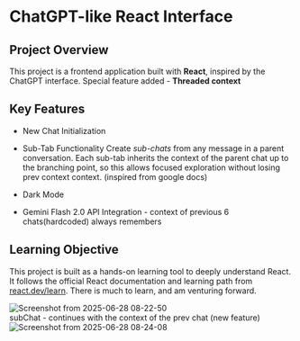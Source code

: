 # ChatGPT-like React Interface

## Project Overview

This project is a frontend application built with **React**, inspired by the ChatGPT interface. Special feature added - **Threaded context**

## Key Features

- New Chat Initialization

- Sub-Tab Functionality
  Create *sub-chats* from any message in a parent conversation. Each sub-tab inherits the context of the parent chat up to the branching point, so this  allows focused exploration without losing prev context context. (inspired from google docs)

- Dark Mode
- Gemini Flash 2.0 API Integration - context of previous 6 chats(hardcoded) always remembers

## Learning Objective

This project is built as a hands-on learning tool to deeply understand React. It follows the official React documentation and learning path from [react.dev/learn](https://react.dev/learn).
There is much to learn, and am venturing forward.

![Screenshot from 2025-06-28 08-22-50](https://github.com/user-attachments/assets/ef0e86b2-114a-4b8d-9a40-ae3cbf80f7a4)
<br />
subChat - continues with the context of the prev chat (new feature)
![Screenshot from 2025-06-28 08-24-08](https://github.com/user-attachments/assets/3a3b7e6e-4e10-4635-89af-1a8edc09e117)
